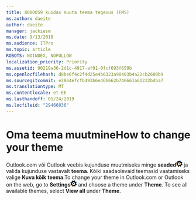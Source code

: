```yaml
---
title: 8000059 kuidas muuta teema tegevus (FMS)
ms.author: daeite
author: daeite
manager: jackiesm
ms.date: 9/13/2018
ms.audience: ITPro
ms.topic: article
ROBOTS: NOINDEX, NOFOLLOW
localization_priority: Priority
ms.assetid: 90219a36-2d1c-4917-af91-0fcf693f659b
ms.openlocfilehash: d8be6f4c2f4d25e4b6323a90403b4a22cb2600b9
ms.sourcegitcommit: e2864efcfb493b6e46b662b746661a61232bdba7
ms.translationtype: MT
ms.contentlocale: et-EE
ms.lasthandoff: 01/24/2019
ms.locfileid: "29466036"
---
```

# <a name="how-to-change-your-theme"></a><span data-ttu-id="882e6-102">Oma teema muutmine</span><span class="sxs-lookup"><span data-stu-id="882e6-102">How to change your theme</span></span>

<span data-ttu-id="882e6-p101">Outlook.com või Outlook veebis kujunduse muutmiseks minge **seaded**![sätted](media/f4b2e798-fff1-4a14-931f-5677a4543b58.png) ja valida kujunduse vastavalt **teema**. Kõiki saadaolevaid teemasid vaatamiseks valige **Kuva kõik** **teema**.</span><span class="sxs-lookup"><span data-stu-id="882e6-p101">To change your theme in Outlook.com or Outlook on the web, go to **Settings**![Settings](media/f4b2e798-fff1-4a14-931f-5677a4543b58.png) and choose a theme under **Theme**. To see all available themes, select **View all** under **Theme**.</span></span> 
  

